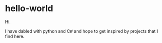 # hello-world

Hi.

I have dabled with python and C# and hope to get inspired by projects that I find here.
